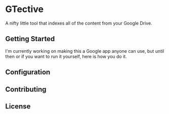 # GTective
A nifty little tool that indexes all of the content from your Google Drive.


## Getting Started
I'm currently working on making this a Google app anyone can use, but until then or if you want to run it yourself, here is how you do it.


## Configuration





## Contributing


## License
